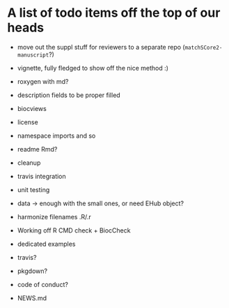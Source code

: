 # A list of todo items off the top of our heads

- move out the suppl stuff for reviewers to a separate repo (`matchSCore2-manuscript`?)

- vignette, fully fledged to show off the nice method :)
- roxygen with md? 
- description fields to be proper filled
- biocviews
- license
- namespace imports and so
- readme Rmd?

- cleanup
- travis integration
- unit testing 

- data -> enough with the small ones, or need EHub object?

- harmonize filenames .R/.r

- Working off R CMD check + BiocCheck

- dedicated examples

- travis?
- pkgdown?
- code of conduct?
- NEWS.md
